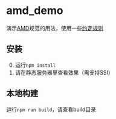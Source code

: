 # amd_demo

演示[AMD](http://requirejs.org/)规范的用法，使用一些[约定规则](https://github.com/holyzfy/febu#%E7%BA%A6%E5%AE%9A%E8%A7%84%E5%88%99)

## 安装

0. 运行`npm install`
0. 请在静态服务器里查看效果（需支持SSI）

## 本地构建

运行`npm run build`，请查看build目录
